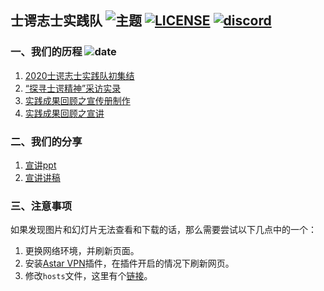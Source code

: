 ## 士谔志士实践队 ![主题](https://img.shields.io/badge/%E4%B8%BB%E9%A2%98-%E8%BF%BD%E5%BF%86%E6%9E%97%E8%80%81%E6%83%85%E6%80%80%EF%BC%8C%E4%BC%A0%E6%89%BF%E5%A3%AB%E8%B0%94%E7%B2%BE%E7%A5%9E-brightgreen) [![LICENSE](https://img.shields.io/github/license/imingx/shie)](https://github.com/imingx/shie/blob/master/LICENSE) [![discord](https://img.shields.io/badge/chat-on%20discord-7289da)](https://discord.gg/DwNzdGA) 

### 一、我们的历程 ![date](https://img.shields.io/badge/%E6%97%A5%E6%9C%9F-2020--07--16~2020--10--10-important)

1. [2020士谔志士实践队初集结](https://mp.weixin.qq.com/s/GNQUO6Mu3w7LjC2r3Sys_w)
2. [“探寻士谔精神”采访实录](https://mp.weixin.qq.com/s/N-KxlNJ0YZ0qTRjcdV-xiA)
3. [实践成果回顾之宣传册制作](https://mp.weixin.qq.com/s/gENXoXgllYabjjfprGKJXg)
4. [实践成果回顾之宣讲](https://mp.weixin.qq.com/s/HIk5Rsj4SVufHeZg1NtGtA)


### 二、我们的分享

1. [宣讲ppt](https://github.com/imingx/shie/blob/master/SOURCE/%E5%A3%AB%E8%B0%94%E5%BF%97%E5%A3%AB%E5%AE%9E%E8%B7%B5%E9%98%9F%E5%AE%A3%E8%AE%B2.pptx)
2. [宣讲讲稿](https://github.com/imingx/shie/blob/master/SOURCE/%E5%A3%AB%E8%B0%94%E5%BF%97%E5%A3%AB%E5%AE%9E%E8%B7%B5%E9%98%9F%E5%AE%A3%E8%AE%B2%E8%AE%B2%E7%A8%BF.md)

### 三、注意事项

如果发现图片和幻灯片无法查看和下载的话，那么需要尝试以下几点中的一个：

1. 更换网络环境，并刷新页面。
2. 安装[Astar VPN](https://www.chajianmi.com/topic/jajilbjjinjmgcibalaakngmkilboobh)插件，在插件开启的情况下刷新网页。
3. 修改`hosts`文件，这里有个[链接](https://blog.csdn.net/qq_38232598/article/details/91346392)。
